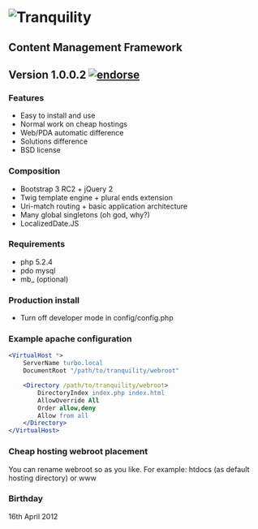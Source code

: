 # ![Tranquility](http://habrastorage.org/storage2/cef/853/3d7/cef8533d75bb0f8f014282a7a3c81668.png)
## Content Management Framework
## Version 1.0.0.2 [![endorse](http://api.coderwall.com/studentivan/endorse.png)](http://coderwall.com/studentivan)

### Features
* Easy to install and use
* Normal work on cheap hostings
* Web/PDA automatic difference
* Solutions difference
* BSD license

### Composition
* Bootstrap 3 RC2 + jQuery 2
* Twig template engine + plural ends extension
* Uri-match routing + basic application architecture
* Many global singletons (oh god, why?)
* LocalizedDate.JS

### Requirements
* php 5.2.4
* pdo mysql
* mb_ (optional)

### Production install
* Turn off developer mode in config/config.php

### Example apache configuration
```apache
<VirtualHost *>
    ServerName turbo.local
	DocumentRoot "/path/to/tranquility/webroot"

	<Directory /path/to/tranquility/webroot>
        DirectoryIndex index.php index.html
        AllowOverride All
        Order allow,deny
        Allow from all
    </Directory>
</VirtualHost>
```

### Cheap hosting webroot placement
You can rename webroot so as you like. For example: htdocs (as default hosting directory) or www

### Birthday
16th April 2012
